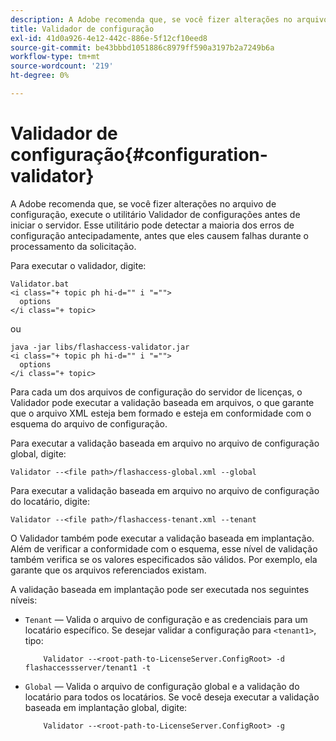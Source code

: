 ```yaml
---
description: A Adobe recomenda que, se você fizer alterações no arquivo de configuração, execute o utilitário Validador de configurações antes de iniciar o servidor. Esse utilitário pode detectar a maioria dos erros de configuração antecipadamente, antes que eles causem falhas durante o processamento da solicitação.
title: Validador de configuração
exl-id: 41d0a926-4e12-442c-886e-5f12cf10eed8
source-git-commit: be43bbbd1051886c8979ff590a3197b2a7249b6a
workflow-type: tm+mt
source-wordcount: '219'
ht-degree: 0%

---
```


# Validador de configuração{#configuration-validator}

A Adobe recomenda que, se você fizer alterações no arquivo de configuração, execute o utilitário Validador de configurações antes de iniciar o servidor. Esse utilitário pode detectar a maioria dos erros de configuração antecipadamente, antes que eles causem falhas durante o processamento da solicitação.

Para executar o validador, digite:

```
Validator.bat  
<i class="+ topic ph hi-d="" i "="">
  options  
</i class="+ topic>
```

ou

```
java -jar libs/flashaccess-validator.jar  
<i class="+ topic ph hi-d="" i "="">
  options 
</i class="+ topic>
```

Para cada um dos arquivos de configuração do servidor de licenças, o Validador pode executar a validação baseada em arquivos, o que garante que o arquivo XML esteja bem formado e esteja em conformidade com o esquema do arquivo de configuração.

Para executar a validação baseada em arquivo no arquivo de configuração global, digite:

```
Validator --<file path>/flashaccess-global.xml --global
```

Para executar a validação baseada em arquivo no arquivo de configuração do locatário, digite:

```
Validator --<file path>/flashaccess-tenant.xml --tenant
```

O Validador também pode executar a validação baseada em implantação. Além de verificar a conformidade com o esquema, esse nível de validação também verifica se os valores especificados são válidos. Por exemplo, ela garante que os arquivos referenciados existam.

A validação baseada em implantação pode ser executada nos seguintes níveis:

* `Tenant` — Valida o arquivo de configuração e as credenciais para um locatário específico. Se desejar validar a configuração para `<tenant1>`, tipo:

   ```
       Validator --<root-path-to-LicenseServer.ConfigRoot> -d flashaccessserver/tenant1 -t
   ```

* `Global` — Valida o arquivo de configuração global e a validação do locatário para todos os locatários. Se você deseja executar a validação baseada em implantação global, digite:

   ```
       Validator --<root-path-to-LicenseServer.ConfigRoot> -g
   ```
